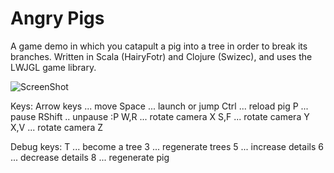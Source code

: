 Angry Pigs
==========

A game demo in which you catapult a pig into a tree in order to break its branches.
Written in Scala (HairyFotr) and Clojure (Swizec), and uses the LWJGL game library.

![ScreenShot](https://raw.github.com/HairyFotr/AngryPigs/master/doc/stare3.png)

Keys:
    Arrow keys ... move
    Space ... launch or jump
    Ctrl ... reload pig
    P ... pause
    RShift .. unpause :P
    W,R ... rotate camera X
    S,F ... rotate camera Y
    X,V ... rotate camera Z

Debug keys:
    T ... become a tree
    3 ... regenerate trees
    5 ... increase details
    6 ... decrease details
    8 ... regenerate pig
